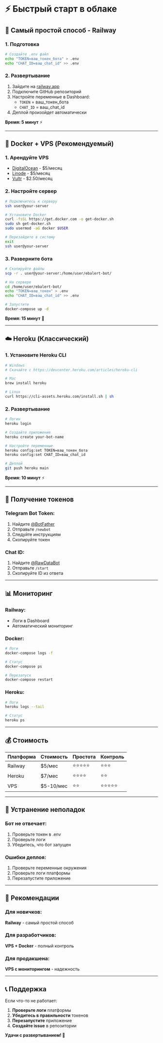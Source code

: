 # ⚡ Быстрый старт в облаке

## 🎯 Самый простой способ - Railway

### 1. Подготовка
```bash
# Создайте .env файл
echo "TOKEN=ваш_токен_бота" > .env
echo "CHAT_ID=ваш_chat_id" >> .env
```

### 2. Развертывание
1. Зайдите на [railway.app](https://railway.app)
2. Подключите GitHub репозиторий
3. Настройте переменные в Dashboard:
   - `TOKEN` = ваш_токен_бота
   - `CHAT_ID` = ваш_chat_id
4. Деплой произойдет автоматически

**Время: 5 минут** ⚡

---

## 🐳 Docker + VPS (Рекомендуемый)

### 1. Арендуйте VPS
- [DigitalOcean](https://digitalocean.com) - $5/месяц
- [Linode](https://linode.com) - $5/месяц
- [Vultr](https://vultr.com) - $2.50/месяц

### 2. Настройте сервер
```bash
# Подключитесь к серверу
ssh user@your-server

# Установите Docker
curl -fsSL https://get.docker.com -o get-docker.sh
sudo sh get-docker.sh
sudo usermod -aG docker $USER

# Перезайдите в систему
exit
ssh user@your-server
```

### 3. Разверните бота
```bash
# Скопируйте файлы
scp -r . user@your-server:/home/user/ebalert-bot/

# На сервере
cd /home/user/ebalert-bot/
echo "TOKEN=ваш_токен" > .env
echo "CHAT_ID=ваш_chat_id" >> .env

# Запустите
docker-compose up -d
```

**Время: 15 минут** 🚀

---

## ☁️ Heroku (Классический)

### 1. Установите Heroku CLI
```bash
# Windows
# Скачайте с https://devcenter.heroku.com/articles/heroku-cli

# Mac
brew install heroku

# Linux
curl https://cli-assets.heroku.com/install.sh | sh
```

### 2. Развертывание
```bash
# Логин
heroku login

# Создайте приложение
heroku create your-bot-name

# Настройте переменные
heroku config:set TOKEN=ваш_токен_бота
heroku config:set CHAT_ID=ваш_chat_id

# Деплой
git push heroku main
```

**Время: 10 минут** ⚡

---

## 🔧 Получение токенов

### Telegram Bot Token:
1. Найдите [@BotFather](https://t.me/BotFather)
2. Отправьте `/newbot`
3. Следуйте инструкциям
4. Скопируйте токен

### Chat ID:
1. Найдите [@RawDataBot](https://t.me/RawDataBot)
2. Отправьте `/start`
3. Скопируйте ID из ответа

---

## 📊 Мониторинг

### Railway:
- Логи в Dashboard
- Автоматический мониторинг

### Docker:
```bash
# Логи
docker-compose logs -f

# Статус
docker-compose ps

# Перезапуск
docker-compose restart
```

### Heroku:
```bash
# Логи
heroku logs --tail

# Статус
heroku ps
```

---

## 💰 Стоимость

| Платформа | Стоимость | Простота | Контроль |
|-----------|-----------|----------|----------|
| Railway | $5/мес | ⭐⭐⭐⭐⭐ | ⭐⭐⭐ |
| Heroku | $7/мес | ⭐⭐⭐⭐ | ⭐⭐ |
| VPS | $5-10/мес | ⭐⭐ | ⭐⭐⭐⭐⭐ |

---

## 🚨 Устранение неполадок

### Бот не отвечает:
1. Проверьте токен в .env
2. Проверьте логи
3. Убедитесь, что бот запущен

### Ошибки деплоя:
1. Проверьте переменные окружения
2. Проверьте логи платформы
3. Перезапустите приложение

---

## 🎯 Рекомендации

### Для новичков:
**Railway** - самый простой способ

### Для разработчиков:
**VPS + Docker** - полный контроль

### Для продакшена:
**VPS с мониторингом** - надежность

---

## 📞 Поддержка

Если что-то не работает:

1. **Проверьте логи** платформы
2. **Убедитесь в правильности** токенов
3. **Перезапустите** приложение
4. **Создайте issue** в репозитории

**Удачи с развертыванием! 🚀** 
